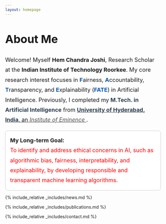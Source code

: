 ```yaml
---
layout: homepage
---
```


<h1 id="about-me" style="font-size: 36px; margin-bottom: 20px;">About Me</h1>

<p style="margin-top: 30px; font-size: 18px; line-height: 1.8;">
 Welcome! Myself <strong>Hem Chandra Joshi</strong>, Research Scholar at the <strong>Indian Institute of Technology Roorkee</strong>.  My core research interest focuses in 
  <strong style="color: #0056b3;">F</strong>airness, 
  <strong style="color: #0056b3;">A</strong>ccountability, 
  <strong style="color: #0056b3;">T</strong>ransparency, and 
  <strong style="color: #0056b3;">E</strong>xplainability 
  (<strong style="color: #0056b3;">FATE</strong>) in Artificial Intelligence.  Previously, I completed my <strong style="color: #2c3e50;">M.Tech. in Artificial Intelligence</strong> from 
  <a href="https://uohyd.ac.in/" target="_blank">
    <strong style="color: #2c3e50;">University of Hyderabad, India</strong>, an 
    <em style="color: #555;">Institute of Eminence</em>
  </a>.
</p>

<div style="background-color: white; border: 1px solid #ccc; padding: 15px; border-radius: 8px;">
<p style="font-size: 18px; line-height: 1.8; margin: 0;"> <strong>My Long-term Goal:</strong> </p> <p style="font-size: 18px; line-height: 1.8; color: red; margin: 0;">  To identify and address ethical concerns in AI, such as algorithmic bias, fairness, interpretability, and explainability, by developing responsible and transparent machine learning algorithms.
  </p>
 
</div>

 {% include_relative _includes/news.md %}  

 {% include_relative _includes/publications.md %}  

{% include_relative _includes/contact.md %}
